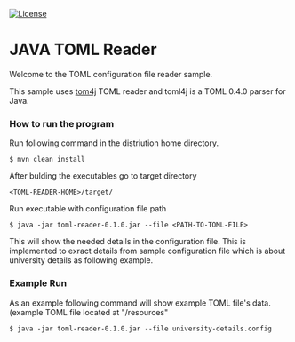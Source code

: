[![License](https://img.shields.io/badge/License-Apache%202.0-blue.svg)](https://opensource.org/licenses/Apache-2.0)

# JAVA TOML Reader

Welcome to the TOML configuration file reader sample.


This sample uses [tom4j](https://github.com/mwanji/toml4j) TOML reader and toml4j is a TOML 0.4.0 parser for Java.

### How to run the program

Run following command in the distriution home directory.

`$ mvn clean install`

After bulding the executables go to target directory

`<TOML-READER-HOME>/target/`

Run executable with configuration file path

`$ java -jar toml-reader-0.1.0.jar --file <PATH-TO-TOML-FILE>`

This will show the needed details in the configuration file. This is implemented to exract details from sample configuration file which is about university details as following example.

### Example Run

As an example following command will show example TOML file's data.(example TOML file located at "<TOML-READER-HOME>/resources"

`$ java -jar toml-reader-0.1.0.jar --file university-details.config`
